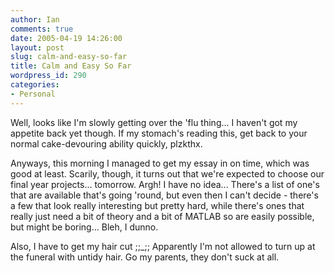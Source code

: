 ```yaml
---
author: Ian
comments: true
date: 2005-04-19 14:26:00
layout: post
slug: calm-and-easy-so-far
title: Calm and Easy So Far
wordpress_id: 290
categories:
- Personal
---
```


Well, looks like I'm slowly getting over the 'flu thing...  I haven't got my appetite back yet though.  If my stomach's reading this, get back to your normal cake-devouring ability quickly, plzkthx.  

Anyways, this morning I managed to get my essay in on time, which was good at least.  Scarily, though, it turns out that we're expected to choose our final year projects... tomorrow.  Argh!  I have no idea...  There's a list of one's that are available that's going 'round, but even then I can't decide - there's a few that look really interesting but pretty hard, while there's ones that really just need a bit of theory and a bit of MATLAB so are easily possible, but might be boring...  Bleh, I dunno.  

Also, I have to get my hair cut ;;_;;  Apparently I'm not allowed to turn up at the funeral with untidy hair.  Go my parents, they don't suck at all.  


